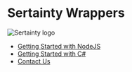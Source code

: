 # Sertainty Wrappers
![Sertainty logo](https://i.ibb.co/ngjkVxN/Screen-Shot-2018-12-11-at-4-39-35-PM.png)

- [Getting Started with NodeJS](https://github.com/sertainty/Sertainty-Wrappers/blob/master/NodeJS/README.md)
- [Getting Started with C#](https://github.com/sertainty/Sertainty-Wrappers/blob/master/C%23/README.MD)
- [Contact Us](https://www.sertainty.com/)
